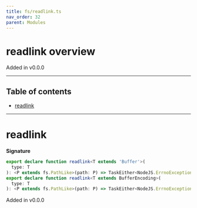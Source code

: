 ```yaml
---
title: fs/readlink.ts
nav_order: 32
parent: Modules
---
```


# readlink overview

Added in v0.0.0

---

<h2 class="text-delta">Table of contents</h2>

- [readlink](#readlink)

---

# readlink

**Signature**

```ts
export declare function readlink<T extends 'Buffer'>(
  type: T
): <P extends fs.PathLike>(path: P) => TaskEither<NodeJS.ErrnoException, Buffer>
export declare function readlink<T extends BufferEncoding>(
  type: T
): <P extends fs.PathLike>(path: P) => TaskEither<NodeJS.ErrnoException, string>
```

Added in v0.0.0
